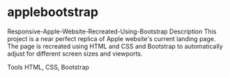 # applebootstrap
Responsive-Apple-Website-Recreated-Using-Bootstrap
Description
This project is a near perfect replica of Apple website's current landing page. The page is recreated using HTML and CSS and Bootstrap to automatically adjust for different screen sizes and viewports.

Tools
HTML, CSS, Bootstrap
